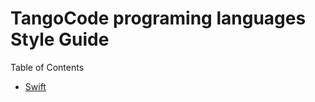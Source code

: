 # TangoCode programing languages Style Guide

Table of Contents
 - [Swift ](https://github.com/tangocode/swift-guide-lines)